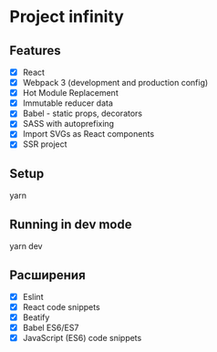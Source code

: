 # Project infinity

## Features

- [x] React
- [x] Webpack 3 (development and production config)
- [x] Hot Module Replacement
- [x] Immutable reducer data
- [x] Babel - static props, decorators
- [x] SASS with autoprefixing
- [x] Import SVGs as React components
- [x] SSR project

## Setup

yarn

## Running in dev mode

yarn dev

## Расширения

- [x] Eslint
- [x] React code snippets
- [x] Beatify
- [x] Babel ES6/ES7
- [x] JavaScript (ES6) code snippets